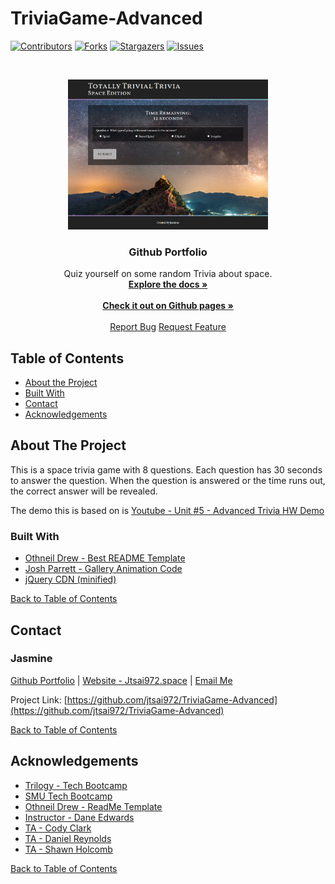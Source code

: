 # TriviaGame-Advanced

<!--# Github-Portfolio
Setting up a basic github portfolio for me to add all the new stuff I'm doing. -->

[![Contributors][contributors-shield]][contributors-url]
[![Forks][forks-shield]][forks-url]
[![Stargazers][stars-shield]][stars-url]
[![Issues][issues-shield]][issues-url]

<!-- PROJECT LOGO -->
<br />
<p align="center">
  <a href="https://jtsai972.github.io/TriviaGame-Advanced/">
  <img src="https://github.com/jtsai972/Github-Portfolio/blob/master/assets/images/portfolio/assignment-09-trivia.png" width="320">
  </a>

  <h3 align="center">Github Portfolio</h3>

  <p align="center">
    Quiz yourself on some random Trivia about space.
    <br />
    <a href="https://github.com/jtsai972/TriviaGame-Advanced/"><strong>Explore the docs »</strong></a>
    <br />
    <br />
    <a href="https://jtsai972.github.io/TriviaGame-Advanced/"><strong>Check it out on Github pages »</strong></a>
    <br />
    <br />
    <a href="https://github.com/jtsai972/TriviaGame-Advanced/issues">Report Bug</a>
    <a href="https://github.com/jtsai972/TriviaGame-Advanced/issues">Request Feature</a>
  </p>
</p>



<!-- TABLE OF CONTENTS -->
## Table of Contents

* [About the Project](#about-the-project)
* [Built With](#built-with)
* [Contact](#contact)
* [Acknowledgements](#acknowledgements)


<!-- ABOUT THE PROJECT -->
## About The Project
This is a space trivia game with 8 questions. Each question has 30 seconds to answer the question. When the question is answered or the time runs out, the correct answer will be revealed.

The demo this is based on is [Youtube - Unit #5 - Advanced Trivia HW Demo](https://www.youtube.com/watch?v=xhmmiRmxQ8Q)

### Built With
 * [Othneil Drew - Best README Template](https://github.com/othneildrew/Best-README-Template)
 * [Josh Parrett - Gallery Animation Code](https://codepen.io/JTParrett/pen/CAglw)
 * [jQuery CDN (minified)](https://code.jquery.com/)
 
 
 [Back to Table of Contents](#table-of-contents)

<!-- CONTACT -->
## Contact

### Jasmine 
[Github Portfolio](https://jtsai972.github.io/Github-Portfolio/) | [Website - Jtsai972.space](jtsai972.space) | [Email Me](jtsai972@gmail.com)

Project Link: [https://github.com/jtsai972/TriviaGame-Advanced](https://github.com/jtsai972/TriviaGame-Advanced)

[Back to Table of Contents](#table-of-contents)

<!-- ACKNOWLEDGEMENTS -->
## Acknowledgements

* [Trilogy - Tech Bootcamp](https://www.trilogyed.com/)
* [SMU Tech Bootcamp](https://techbootcamps.smu.edu/)
* [Othneil Drew - ReadMe Template](https://github.com/othneildrew/)
* [Instructor - Dane Edwards](https://github.com/daneedw)
* [TA - Cody Clark](https://codyevanclark.com/)
* [TA - Daniel Reynolds](https://github.com/kirplink)
* [TA - Shawn Holcomb](https://github.com/shawnholcomb)

[Back to Table of Contents](#table-of-contents)

<!-- MARKDOWN LINKS & IMAGES -->
<!-- https://www.markdownguide.org/basic-syntax/#reference-style-links -->
[contributors-shield]: https://img.shields.io/github/contributors/jtsai972/TriviaGame-Advanced.svg?style=flat-square
[contributors-url]: https://github.com/jtsai972/TriviaGame-Advanced/graphs/contributors
[forks-shield]: https://img.shields.io/github/forks/jtsai972/TriviaGame-Advanced.svg?style=flat-square
[forks-url]: https://github.com/jtsai972/TriviaGame-Advanced/network/members
[stars-shield]: https://img.shields.io/github/stars/jtsai972/TriviaGame-Advanced.svg?style=flat-square
[stars-url]: https://github.com/jtsai972/TriviaGame-Advanced/stargazers
[issues-shield]: https://img.shields.io/github/issues/jtsai972/TriviaGame-Advanced.svg?style=flat-square
[issues-url]: https://github.com/jtsai972/TriviaGame-Advanced/issues

